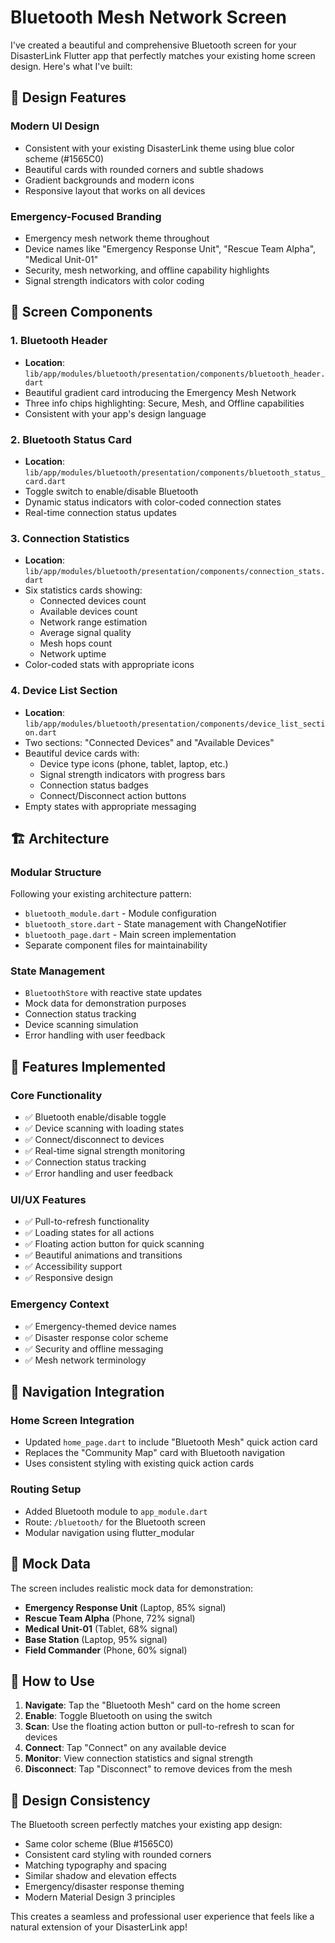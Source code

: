 # Bluetooth Mesh Network Screen

I've created a beautiful and comprehensive Bluetooth screen for your DisasterLink Flutter app that perfectly matches your existing home screen design. Here's what I've built:

## 🎨 Design Features

### **Modern UI Design**
- Consistent with your existing DisasterLink theme using blue color scheme (#1565C0)
- Beautiful cards with rounded corners and subtle shadows
- Gradient backgrounds and modern icons
- Responsive layout that works on all devices

### **Emergency-Focused Branding**
- Emergency mesh network theme throughout
- Device names like "Emergency Response Unit", "Rescue Team Alpha", "Medical Unit-01"
- Security, mesh networking, and offline capability highlights
- Signal strength indicators with color coding

## 📱 Screen Components

### **1. Bluetooth Header**
- **Location**: `lib/app/modules/bluetooth/presentation/components/bluetooth_header.dart`
- Beautiful gradient card introducing the Emergency Mesh Network
- Three info chips highlighting: Secure, Mesh, and Offline capabilities
- Consistent with your app's design language

### **2. Bluetooth Status Card**  
- **Location**: `lib/app/modules/bluetooth/presentation/components/bluetooth_status_card.dart`
- Toggle switch to enable/disable Bluetooth
- Dynamic status indicators with color-coded connection states
- Real-time connection status updates

### **3. Connection Statistics**
- **Location**: `lib/app/modules/bluetooth/presentation/components/connection_stats.dart`
- Six statistics cards showing:
  - Connected devices count
  - Available devices count  
  - Network range estimation
  - Average signal quality
  - Mesh hops count
  - Network uptime
- Color-coded stats with appropriate icons

### **4. Device List Section**
- **Location**: `lib/app/modules/bluetooth/presentation/components/device_list_section.dart`
- Two sections: "Connected Devices" and "Available Devices"
- Beautiful device cards with:
  - Device type icons (phone, tablet, laptop, etc.)
  - Signal strength indicators with progress bars
  - Connection status badges
  - Connect/Disconnect action buttons
- Empty states with appropriate messaging

## 🏗️ Architecture

### **Modular Structure**
Following your existing architecture pattern:
- `bluetooth_module.dart` - Module configuration
- `bluetooth_store.dart` - State management with ChangeNotifier
- `bluetooth_page.dart` - Main screen implementation
- Separate component files for maintainability

### **State Management**
- `BluetoothStore` with reactive state updates
- Mock data for demonstration purposes
- Connection status tracking
- Device scanning simulation
- Error handling with user feedback

## 🚀 Features Implemented

### **Core Functionality**
- ✅ Bluetooth enable/disable toggle
- ✅ Device scanning with loading states
- ✅ Connect/disconnect to devices
- ✅ Real-time signal strength monitoring
- ✅ Connection status tracking
- ✅ Error handling and user feedback

### **UI/UX Features**
- ✅ Pull-to-refresh functionality
- ✅ Loading states for all actions
- ✅ Floating action button for quick scanning
- ✅ Beautiful animations and transitions
- ✅ Accessibility support
- ✅ Responsive design

### **Emergency Context**
- ✅ Emergency-themed device names
- ✅ Disaster response color scheme
- ✅ Security and offline messaging
- ✅ Mesh network terminology

## 🔗 Navigation Integration

### **Home Screen Integration**
- Updated `home_page.dart` to include "Bluetooth Mesh" quick action card
- Replaces the "Community Map" card with Bluetooth navigation
- Uses consistent styling with existing quick action cards

### **Routing Setup**
- Added Bluetooth module to `app_module.dart`
- Route: `/bluetooth/` for the Bluetooth screen
- Modular navigation using flutter_modular

## 🎯 Mock Data

The screen includes realistic mock data for demonstration:
- **Emergency Response Unit** (Laptop, 85% signal)
- **Rescue Team Alpha** (Phone, 72% signal)  
- **Medical Unit-01** (Tablet, 68% signal)
- **Base Station** (Laptop, 95% signal)
- **Field Commander** (Phone, 60% signal)

## 📱 How to Use

1. **Navigate**: Tap the "Bluetooth Mesh" card on the home screen
2. **Enable**: Toggle Bluetooth on using the switch
3. **Scan**: Use the floating action button or pull-to-refresh to scan for devices
4. **Connect**: Tap "Connect" on any available device
5. **Monitor**: View connection statistics and signal strength
6. **Disconnect**: Tap "Disconnect" to remove devices from the mesh

## 🎨 Design Consistency

The Bluetooth screen perfectly matches your existing app design:
- Same color scheme (Blue #1565C0)
- Consistent card styling with rounded corners
- Matching typography and spacing
- Similar shadow and elevation effects
- Emergency/disaster response theming
- Modern Material Design 3 principles

This creates a seamless and professional user experience that feels like a natural extension of your DisasterLink app!
